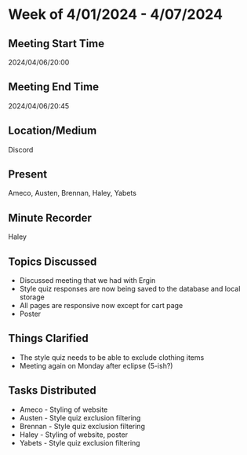 # Week of 4/01/2024 - 4/07/2024

## Meeting Start Time
2024/04/06/20:00

## Meeting End Time
2024/04/06/20:45

## Location/Medium
Discord

## Present
Ameco, Austen, Brennan, Haley, Yabets

## Minute Recorder
Haley

## Topics Discussed
* Discussed meeting that we had with Ergin
* Style quiz responses are now being saved to the database and local storage
* All pages are responsive now except for cart page
* Poster

## Things Clarified
* The style quiz needs to be able to exclude clothing items
* Meeting again on Monday after eclipse (5-ish?)

## Tasks Distributed
* Ameco - Styling of website
* Austen - Style quiz exclusion filtering
* Brennan - Style quiz exclusion filtering
* Haley - Styling of website, poster
* Yabets - Style quiz exclusion filtering